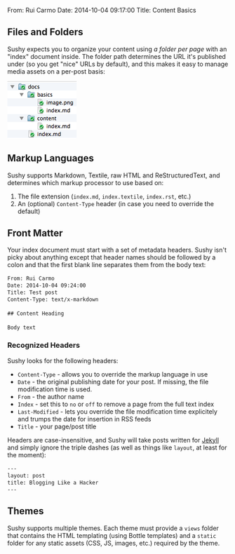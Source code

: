 From: Rui Carmo
Date: 2014-10-04 09:17:00
Title: Content Basics

## Files and Folders

Sushy expects you to organize your content using _a folder per page_ with an "index" document inside. The folder path determines the URL it's published under (so you get "nice" URLs by default), and this makes it easy to manage media assets on a per-post basis:

![Folders](image.png)


## Markup Languages

Sushy supports Markdown, Textile, raw HTML and ReStructuredText, and determines which markup processor to use based on:

1. The file extension (`index.md`, `index.textile`, `index.rst`, etc.)
2. An (optional) `Content-Type` header (in case you need to override the default)


## Front Matter

Your index document must start with a set of metadata headers. Sushy isn't picky about anything except that header names should be followed by a colon and that the first blank line separates them from the body text:

```text
From: Rui Carmo
Date: 2014-10-04 09:24:00
Title: Test post
Content-Type: text/x-markdown

## Content Heading

Body text
```

### Recognized Headers

Sushy looks for the following headers:

* `Content-Type` - allows you to override the markup language in use
* `Date` - the original publishing date for your post. If missing, the file modification time is used.
* `From` - the author name
* `Index` - set this to `no` or `off` to remove a page from the full text index
* `Last-Modified` - lets you override the file modification time explicitely and trumps the date for insertion in RSS feeds
* `Title` - your page/post title

Headers are case-insensitive, and Sushy will take posts written for [Jekyll][j] and simply ignore the triple dashes (as well as things like `layout`, at least for the moment):

```text
---
layout: post
title: Blogging Like a Hacker
---
```

## Themes

Sushy supports multiple themes. Each theme must provide a `views` folder that contains the HTML templating (using Bottle templates) and a `static` folder for any static assets (CSS, JS, images, etc.) required by the theme.

[j]: http://jekyllrb.com

